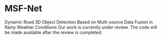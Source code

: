 # MSF-Net
Dynamic Road 3D Object Detection Based on Multi-source Data Fusion in Rainy Weather Conditions
Our work is currently under review. The code will be made available after the review is completed.
